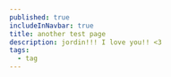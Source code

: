 ```yaml
---
published: true
includeInNavbar: true
title: another test page
description: jordin!!! I love you!! <3
tags:
  - tag
---
```

